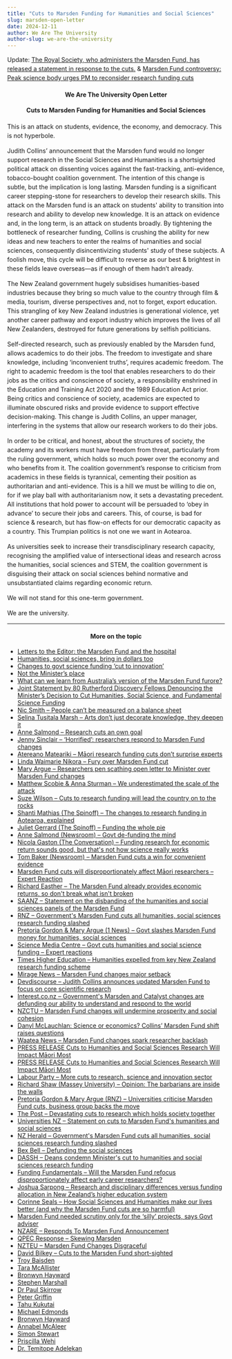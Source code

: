 ```yaml
---
title: "Cuts to Marsden Funding for Humanities and Social Sciences"
slug: marsden-open-letter
date: 2024-12-11
author: We Are The University
author-slug: we-are-the-university
---
```


Update: [The Royal Society, who administers the Marsden Fund, has released a statement in response to the cuts.](https://www.royalsociety.org.nz/news/open-letter-on-importance-of-the-social-sciences-and-humanities/) & [Marsden Fund controversy: Peak science body urges PM to reconsider research funding cuts](https://www.nzherald.co.nz/nz/marsden-fund-controversy-peak-science-body-urges-pm-to-reconsider-research-funding-cuts/MM2XODIB6VGIRO3MFVTLD3YJLI/)

#### We Are The University Open Letter

#### Cuts to Marsden Funding for Humanities and Social Sciences

This is an attack on students, evidence, the economy, and democracy. This is not hyperbole.

Judith Collins’ announcement that the Marsden fund would no longer support research in the Social Sciences and Humanities is a shortsighted political attack on dissenting voices against the fast-tracking, anti-evidence, tobacco-bought coalition government. The intention of this change is subtle, but the implication is long lasting. Marsden funding is a significant career stepping-stone for researchers to develop their research skills. This attack on the Marsden fund is an attack on students' ability to transition into research and ability to develop new knowledge. It is an attack on evidence and, in the long term, is an attack on students broadly. By tightening the bottleneck of researcher funding, Collins is crushing the ability for new ideas and new teachers to enter the realms of humanities and social sciences, consequently disincentivizing students' study of these subjects. A foolish move, this cycle will be difficult to reverse as our best & brightest in these fields leave overseas—as if enough of them hadn’t already. 

The New Zealand government hugely subsidises humanities-based industries because they bring so much value to the country through film & media, tourism, diverse perspectives and, not to forget, export education. This strangling of key New Zealand industries is generational violence, yet another career pathway and export industry which improves the lives of all New Zealanders, destroyed for future generations by selfish politicians.

Self-directed research, such as previously enabled by the Marsden fund, allows academics to do their jobs. The freedom to investigate and share knowledge, including ‘inconvenient truths’, requires academic freedom. The right to academic freedom is the tool that enables researchers to do their jobs as the critics and conscience of society, a responsibility enshrined in the Education and Training Act 2020 and the 1989 Education Act prior. Being critics and conscience of society, academics are expected to illuminate obscured risks and provide evidence to support effective decision-making. This change is Judith Collins, an upper manager, interfering in the systems that allow our research workers to do their jobs.

In order to be critical, and honest, about the structures of society, the academy and its workers must have freedom from threat, particularly from the ruling government, which holds so much power over the economy and who benefits from it. The coalition government’s response to criticism from academics in these fields is tyrannical, cementing their position as authoritarian and anti-evidence. This is a hill we must be willing to die on, for if we play ball with authoritarianism now, it sets a devastating precedent. All institutions that hold power to account will be persuaded to ‘obey in advance’ to secure their jobs and careers. This, of course, is bad for science & research, but has flow-on effects for our democratic capacity as a country. This Trumpian politics is not one we want in Aotearoa.

As universities seek to increase their transdisciplinary research capacity, recognising the amplified value of intersectional ideas and research across the humanities, social sciences and STEM, the coalition government is disguising their attack on social sciences behind normative and unsubstantiated claims regarding economic return.

We will not stand for this one-term government.

We are the university.

---


#### More on the topic
* [Letters to the Editor: the Marsden Fund and the hospital](https://www.odt.co.nz/opinion/letters-editor-marsden-fund-and-hospital)
* [Humanities, social sciences, bring in dollars too](https://www.odt.co.nz/opinion/humanities-social-sciences-bring-dollars-too)
* [Changes to govt science funding ‘cut to innovation’](https://www.odt.co.nz/news/dunedin/changes-govt-science-funding-%E2%80%98cut-innovation%E2%80%99)
* [Not the Minister’s place](https://www.thepress.co.nz/nz-news/360516794/press-letters-editor-wednesday-december-11)
* [What can we learn from Australia’s version of the Marsden Fund furore?](https://thespinoff.co.nz/society/17-12-2024/what-can-we-learn-from-australias-version-of-the-marsden-fund-furore)
* [Joint Statement by 80 Rutherford Discovery Fellows Denouncing the Minister’s Decision to Cut Humanities, Social Science, and Fundamental Science Funding](https://docs.google.com/document/d/1nXIU9hEec0FzXtrhnqYdEtRMrw-5WNFGDIFf4F_r76g/edit?pli=1&tab=t.0)
* [Nic Smith – People can’t be measured on a balance sheet](https://newsroom.co.nz/2024/12/12/people-cant-be-measured-on-a-balance-sheet/)
* [Selina Tusitala Marsh – Arts don’t just decorate knowledge, they deepen it](https://www.auckland.ac.nz/en/news/2024/12/09/Arts-dont-just-decorate-knowledge.html)
* [Anne Salmond – Research cuts an own goal](https://newsroom.co.nz/2024/12/10/anne-salmond-research-cuts-an-own-goal/)
* [Jenny Sinclair – ‘Horrified’: researchers respond to Marsden Fund changes](https://www.researchprofessionalnews.com/rr-news-new-zealand-2024-12-horrified-sector-responds-to-marsden-changes/)
* [Atereano Mateariki – Māori research funding cuts don’t surprise experts](https://waateanews.com/2024/12/10/maori-research-funding-cuts-dont-surprise-experts/)
* [Linda Waimarie Nikora – Fury over Marsden Fund cut](https://www.rnz.co.nz/national/programmes/saturday/audio/2018968397/fury-over-marsden-fund-cut)
* [Mary Argue – Researchers pen scathing open letter to Minister over Marsden Fund changes](https://www.rnz.co.nz/news/national/536398/researchers-pen-scathing-open-letter-to-minister-over-marsden-fund-changes)
* [Matthew Scobie & Anna Sturman – We underestimated the scale of the attack](https://e-tangata.co.nz/comment-and-analysis/we-underestimated-the-scale-of-the-attack/?utm_source=twitter&utm_medium=social&utm_campaign=16Dec2024)
* [Suze Wilson – Cuts to research funding will lead the country on to the rocks](https://www.thepost.co.nz/nz-news/360515729/cuts-research-funding-will-lead-country-rocks)
* [Shanti Mathias (The Spinoff) – The changes to research funding in Aotearoa, explained](https://thespinoff.co.nz/science/05-12-2024/the-changes-to-research-funding-in-aotearoa-explained/)
* [Juliet Gerrard (The Spinoff) – Funding the whole pie](https://thespinoff.co.nz/society/05-12-2024/juliet-gerrard-funding-the-whole-pie)
* [Anne Salmond (Newsroom) – Govt de-funding the mind](https://newsroom.co.nz/2024/12/05/anne-salmond-govt-de-funding-the-mind/)
* [Nicola Gaston (The Conversation) – Funding research for economic return sounds good, but that's not how science really works](https://theconversation.com/funding-research-for-economic-return-sounds-good-but-thats-not-how-science-really-works-245269)
* [Tom Baker (Newsroom) – Marsden Fund cuts a win for convenient evidence](https://newsroom.co.nz/2024/12/06/marsden-fund-cuts-a-win-for-convenient-evidence/)
* [Marsden Fund cuts will disproportionately affect Māori researchers – Expert Reaction](https://www.sciencemediacentre.co.nz/2024/12/10/marsden-fund-cuts-will-disproportionately-affect-maori-researchers-expert-reaction/)
* [Richard Easther – The Marsden Fund already provides economic returns, so don't break what isn't broken](https://www.interest.co.nz/technology/131163/marsden-fund-already-provides-economic-returns-so-dont-break-what-isnt-broken)
* [SAANZ – Statement on the disbanding of the humanities and social sciences panels of the Marsden Fund](/2024/12/10/saanz-marsden-press-release/)
* [RNZ – Government's Marsden Fund cuts all humanities, social sciences research funding slashed](https://www.rnz.co.nz/news/national/535669/government-s-marsden-fund-cuts-all-humanities-social-sciences-research-funding-slashed)
* [Pretoria Gordon & Mary Argue (1 News) – Govt slashes Marsden Fund money for humanities, social sciences](https://www.1news.co.nz/2024/12/04/govt-slashes-marsden-fund-money-for-humanities-social-sciences/)
* [Science Media Centre – Govt cuts humanities and social science funding – Expert reactions](https://www.sciencemediacentre.co.nz/2024/12/04/govt-cuts-humanities-and-social-science-funding-expert-reaction/)
* [Times Higher Education – Humanities expelled from key New Zealand research funding scheme](https://www.removepaywall.com/search?url=https://www.timeshighereducation.com/news/humanities-expelled-key-new-zealand-research-funding-scheme)
* [Mirage News – Marsden Fund changes major setback](https://www.miragenews.com/marsden-fund-changes-major-setback-1371338/)
* [Devdiscourse – Judith Collins announces updated Marsden Fund to focus on core scientific research](https://www.devdiscourse.com/article/education/3180855-judith-collins-announces-updated-marsden-fund-to-focus-on-core-scientific-research)
* [Interest.co.nz – Government's Marsden and Catalyst changes are defunding our ability to understand and respond to the world](https://www.interest.co.nz/technology/131098/governments-marsden-and-catalyst-changes-are-defunding-our-ability-understand-and)
* [NZCTU – Marsden Fund changes will undermine prosperity and social cohesion](https://union.org.nz/marsden-fund-changes-will-undermine-prosperity-and-social-cohesion/)
* [Danyl McLauchlan: Science or economics? Collins’ Marsden Fund shift raises questions](https://www.removepaywall.com/search?url=https://www.nzherald.co.nz/the-listener/politics/danyl-mclauchlan-science-or-economics-collins-marsden-fund-shift-raises-questions/CL6OATHDTBCQDCS3SXY3WCDCCU/)
* [Waatea News – Marsden Fund changes spark researcher backlash](https://waateanews.com/2024/12/05/marsden-fund-changes-spark-researcher-backlash/)
* [PRESS RELEASE Cuts to Humanities and Social Sciences Research Will Impact Māori Most](https://www.maramatanga.ac.nz/node/2167)
* [PRESS RELEASE Cuts to Humanities and Social Sciences Research Will Impact Māori Most](https://www.maramatanga.ac.nz/media/7281/download?inline)
* [Labour Party – More cuts to research, science and innovation sector](https://www.labour.org.nz/news-release_more_cuts_to_research_science_and_innovation_sector)
* [Richard Shaw (Massey University) – Opinion: The barbarians are inside the walls](https://www.massey.ac.nz/about/news/opinion-the-barbarians-are-inside-the-walls/?utm_content=1733374809&utm_medium=social&utm_source=linkedin)
* [Pretoria Gordon & Mary Argue (RNZ) – Universities criticise Marsden Fund cuts, business group backs the move](https://www.rnz.co.nz/news/national/535703/universities-criticise-marsden-fund-cuts-business-group-backs-the-move)
* [The Post – Devastating cuts to research which holds society together](https://www.thepost.co.nz/nz-news/360511994/devastating-cuts-research-which-holds-society-together)
* [Universities NZ – Statement on cuts to Marsden Fund's humanities and social sciences](https://www.universitiesnz.ac.nz/latest-news-and-publications/statement-cuts-marsden-funds-humanities-and-social-sciences)
* [NZ Herald – Government's Marsden Fund cuts all humanities, social sciences research funding slashed](https://www.nzherald.co.nz/nz/governments-marsden-fund-cuts-all-humanities-social-sciences-research-funding-slashed/RVKBWBX7V5FBZKVVMZB4POCB2Q/)
* [Bex Bell – Defunding the social sciences](https://drbex.substack.com/p/defunding-the-social-sciences?r=4nija&utm_campaign=post&utm_medium=email&triedRedirect=true)
* [DASSH – Deans condemn Minister's cut to humanities and social sciences research funding](https://dassh.edu.au/deans-condemn-ministers-cut-to-humanities-and-social-sciences-research-funding/)
* [Funding Fundamentals – Will the Marsden Fund refocus disproportionately affect early career researchers?](https://www.funding-fundamentals.com/post/will-the-marsden-fund-refocus-disproportionately-affect-early-career-researchers)
* [Joshua Sarpong – Research and disciplinary differences versus funding allocation in New Zealand’s higher education system](https://iier.org.au/iier32/sarpong.pdf)
* [Corinne Seals – How Social Sciences and Humanities make our lives better (and why the Marsden Fund cuts are so harmful)](https://www.linkedin.com/pulse/how-social-sciences-humanities-make-our-lives-better-why-seals-phd-ijkfc/?trackingId=tBrqiFSJSnW7hJIb5jmrUw%3D%3D)
* [Marsden Fund needed scrutiny only for the ‘silly’ projects, says Govt adviser](https://newsroom.co.nz/2024/12/09/marsden-fund-needed-scrutiny-only-for-silly-projects/)
* [NZARE – Responds To Marsden Fund Announcement](https://www.scoop.co.nz/stories/ED2412/S00029/nzare-responds-to-marsden-fund-announcement.htm)
* [QPEC Response – Skewing Marsden](https://www.scoop.co.nz/stories/ED2412/S00022/skewing-marsden-qpec-response.htm)
* [NZTEU – Marsden Fund Changes Disgraceful](https://www.scoop.co.nz/stories/ED2412/S00009/marsden-fund-changes-disgraceful.htm)
* [David Bilkey – Cuts to the Marsden Fund short-sighted](https://www.odt.co.nz/opinion/letters-editor-marsden-fund-science-and-religion)
* [Troy Baisden](https://www.linkedin.com/posts/troybaisden_economic-development-science-and-innovation-activity-7270595119949459458-2pSK?utm_source=share&utm_medium=member_desktop)
* [Tara McAllister](https://www.linkedin.com/posts/taramcallister_marsden-fund-refocused-for-science-with-a-activity-7269909257695719424-ULbx?utm_source=share&utm_medium=member_desktop)
* [Bronwyn Hayward](https://www.linkedin.com/posts/bronwyn-hayward-mnzm-she-her-a3b1b936_irony-ishanging-up-from-the-late-night-activity-7270028685305376768-g_Ds?utm_source=share&utm_medium=member_desktop)
* [Stephen Marshall](https://www.linkedin.com/posts/stephen-marshall-0259a2_as-i-like-so-many-colleagues-critique-the-activity-7270240066621337618-pQcw?utm_source=share&utm_medium=member_desktop)
* [Dr Paul Skirrow](https://www.linkedin.com/posts/dr-paul-skirrow-b6569537_in-light-of-the-nz-governments-decision-activity-7270596633552142336-senC?utm_source=share&utm_medium=member_desktop)
* [Peter Griffin](https://www.linkedin.com/posts/petergriffin_well-rhema-vaithianathan-you-saw-this-coming-activity-7269919092730421248-Tpku?utm_source=share&utm_medium=member_desktop)
* [Tahu Kukutai](https://www.linkedin.com/posts/activity-7270698993087590401-YHdr?utm_source=share&utm_medium=member_desktop)
* [Michael Edmonds](https://www.linkedin.com/posts/michael-edmonds-04a67376_the-decision-to-remove-the-social-sciences-activity-7270839664645664769-_pEf?utm_source=share&utm_medium=member_desktop)
* [Bronwyn Hayward](https://www.linkedin.com/posts/bronwyn-hayward-mnzm-she-her-a3b1b936_two-hundred-and-fifty-arts-social-sciences-activity-7270338750197444609-U7y9?utm_source=share&utm_medium=member_desktop)
* [Annabel McAleer](https://www.linkedin.com/posts/annabelmcaleer_juliet-gerrard-funding-the-whole-pie-activity-7270345186080096256-y1-N?utm_source=share&utm_medium=member_desktop)
* [Simon Stewart](https://www.linkedin.com/posts/simon-stewart-4b227a59_were-told-do-it-once-do-it-right-advancing-activity-7270369320315043841-mFtX?utm_source=share&utm_medium=member_desktop)
* [Priscilla Wehi](https://www.linkedin.com/posts/priscilla-wehi-4b961a38_changes-to-the-marsden-fund-and-catalyst-activity-7270196811582042114-zlzx?utm_source=share&utm_medium=member_desktop)
* [Dr. Temitope Adelekan](https://www.linkedin.com/feed/update/urn:li:activity:7270364738901929984?commentUrn=urn%3Ali%3Acomment%3A%28activity%3A7270364738901929984%2C7270569135523151873%29&dashCommentUrn=urn%3Ali%3Afsd_comment%3A%287270569135523151873%2Curn%3Ali%3Aactivity%3A7270364738901929984%29)


<style>
    h4 {
        text-align: center;
    }
    p {
        line-height: 1.5;
    }
</style>